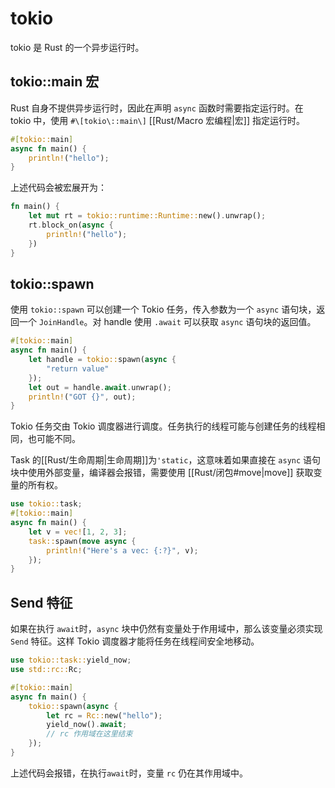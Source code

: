 # tokio

tokio 是 Rust 的一个异步运行时。

## tokio::main 宏

Rust 自身不提供异步运行时，因此在声明 `async` 函数时需要指定运行时。在 tokio 中，使用 `#\[tokio\::main\]` [[Rust/Macro 宏编程|宏]] 指定运行时。

```rust
#[tokio::main]
async fn main() {
    println!("hello");
}
```

上述代码会被宏展开为：

```rust
fn main() {
    let mut rt = tokio::runtime::Runtime::new().unwrap();
    rt.block_on(async {
        println!("hello");
    })
}
```

## tokio::spawn

使用 `tokio::spawn` 可以创建一个 Tokio 任务，传入参数为一个 `async` 语句块，返回一个 `JoinHandle`。对 handle 使用 `.await` 可以获取 `async` 语句块的返回值。

```rust
#[tokio::main]
async fn main() {
    let handle = tokio::spawn(async {
        "return value"
    });
    let out = handle.await.unwrap();
    println!("GOT {}", out);
}
```

Tokio 任务交由 Tokio 调度器进行调度。任务执行的线程可能与创建任务的线程相同，也可能不同。

Task 的[[Rust/生命周期|生命周期]]为`'static`，这意味着如果直接在 `async` 语句块中使用外部变量，编译器会报错，需要使用 [[Rust/闭包#move|move]] 获取变量的所有权。

```rust
use tokio::task; 
#[tokio::main] 
async fn main() { 
    let v = vec![1, 2, 3]; 
    task::spawn(move async { 
        println!("Here's a vec: {:?}", v); 
    }); 
}
```

## Send 特征

如果在执行 `await`时，`async` 块中仍然有变量处于作用域中，那么该变量必须实现 `Send` 特征。这样  Tokio 调度器才能将任务在线程间安全地移动。

```rust
use tokio::task::yield_now;
use std::rc::Rc;

#[tokio::main]
async fn main() {
    tokio::spawn(async {
        let rc = Rc::new("hello");
        yield_now().await;
        // rc 作用域在这里结束
    });
}
```

上述代码会报错，在执行`await`时，变量 `rc` 仍在其作用域中。